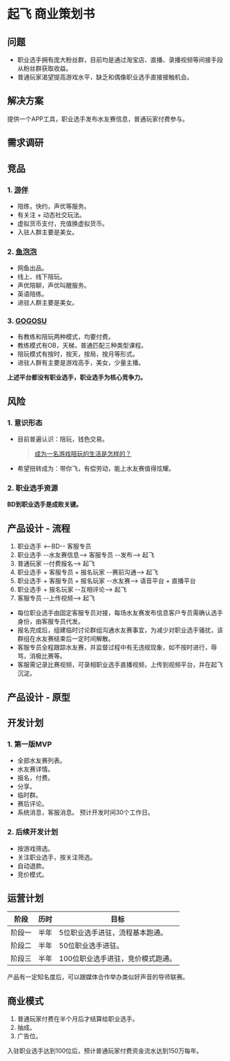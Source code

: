 # 起飞 商业策划书

## 问题
- 职业选手拥有庞大粉丝群，目前均是通过淘宝店、直播、录播视频等间接手段从粉丝群获取收益。
- 普通玩家渴望提高游戏水平，缺乏和偶像职业选手直接接触机会。

## 解决方案
提供一个APP工具，职业选手发布水友赛信息，普通玩家付费参与。

## 需求调研


## 竞品
### 1. [游伴](https://itunes.apple.com/cn/app/you-ban-pei-wan-pei-lian-lol/id828806833?mt=8)
- 陪练，快约，声优等服务。
- 有关注 + 动态社交玩法。
- 虚拟货币支付，充值换虚拟货币。
- 入驻人群主要是美女。

### 2. [鱼泡泡](https://itunes.apple.com/cn/app/yu-pao-pao-hello-nu-shen-zong/id912671153?mt=8)
- 网鱼出品。
- 线上、线下陪玩。
- 声优陪聊，声优叫醒服务。
- 英语陪练。
- 进驻人群主要是美女。

### 3. [GOGOSU](http://www.gogosu.com/)
- 有教练和陪玩两种模式，均要付费。
- 教练模式有OB，天梯，普通匹配三种类型课程。
- 陪玩模式有按时，按天，按局，按月等形式。
- 进驻人群有主要是游戏高手，美女，少量主播。

**上述平台都没有职业选手，职业选手为核心竞争力。**

## 风险
### 1. 意识形态
- 目前普遍认识：陪玩，钱色交易。
    >[成为一名游戏陪玩的生活是怎样的？](https://www.zhihu.com/question/49881871)

- 希望扭转成为：带你飞，有偿劳动，能上水友赛值得炫耀。

### 2. 职业选手资源
**BD到职业选手是成败关键。**

## 产品设计 - 流程
1. 职业选手 <--BD-- 客服专员
2. 职业选手 --水友赛信息--> 客服专员 --发布--> 起飞
3. 普通玩家 --付费报名--> 起飞
4. 职业选手 + 客服专员 + 报名玩家 --赛前沟通--> 起飞
5. 职业选手 + 客服专员 + 报名玩家 --水友赛--> 语音平台 + 直播平台
6. 职业选手 + 报名玩家 --互相评论--> 起飞
7. 客服专员 --上传视频--> 起飞

- 每位职业选手由固定客服专员对接，每场水友赛发布信息客户专员需确认选手身份，由客服专员代发。
- 报名完成后，组建临时讨论群组沟通水友赛事宜，为减少对职业选手骚扰，该群组在水友赛结束后一定时间解散。
- 客服专员全程跟踪水友赛，并监督过程中有无违规现象，如不按时进行，辱骂，消极比赛等。
- 客服需记录比赛视频，可录相职业选手直播视频，上传到视频平台，并在起飞沉淀。

## 产品设计 - 原型

## 开发计划
### 1. 第一版MVP
- 全部水友赛列表。
- 水友赛详情。
- 报名，付费。
- 分享。
- 临时群。
- 赛后评论。
- 系统消息，客服消息。
预计开发时间30个工作日。

### 2. 后续开发计划
- 按游戏筛选。
- 关注职业选手，按关注筛选。
- 自动退款。
- 竞价模式。

## 运营计划
|阶段|历时|目标|
|---|---|---|
|阶段一|半年|5位职业选手进驻，流程基本跑通。|
|阶段二|半年|50位职业选手进驻。|
|阶段三|半年|100位职业选手进驻，竞价模式跑通。|

产品有一定知名度后，可以跟媒体合作举办类似好声音的导师联赛。

## 商业模式
1. 普通玩家付费在半个月后才结算给职业选手。
2. 抽成。
3. 广告位。

入驻职业选手达到100位后，预计普通玩家付费资金流水达到150万每年。

